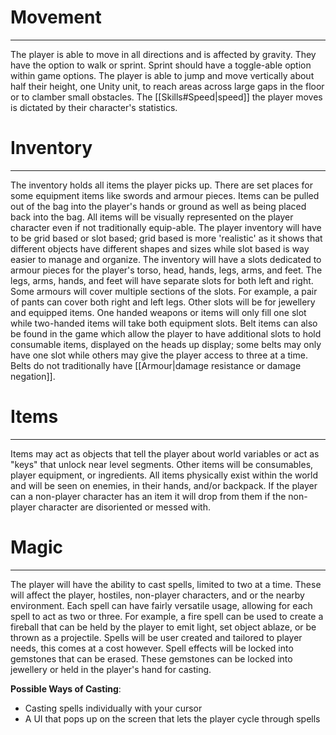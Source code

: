 # Movement
---
The player is able to move in all directions and is affected by gravity. They have the option to walk or sprint. Sprint should have a toggle-able option within game options. The player is able to jump and move vertically about half their height, one Unity unit, to reach areas across large gaps in the floor or to clamber small obstacles. The [[Skills#Speed|speed]] the player moves is dictated by their character's statistics.

# Inventory
---
The inventory holds all items the player picks up. There are set places for some equipment items like swords and armour pieces. Items can be pulled out of the bag into the player's hands or ground as well as being placed back into the bag. All items will be visually represented on the player character even if not traditionally equip-able. The player inventory will have to be grid based or slot based; grid based is more 'realistic' as it shows that different objects have different shapes and sizes while slot based is way easier to manage and organize. The inventory will have a slots dedicated to armour pieces for the player's torso, head, hands, legs, arms, and feet. The legs, arms, hands, and feet will have separate slots for both left and right. Some armours will cover multiple sections of the slots. For example, a pair of pants can cover both right and left legs. Other slots will be for jewellery and equipped items. One handed weapons or items will only fill one slot while two-handed items will take both equipment slots. Belt items can also be found in the game which allow the player to have additional slots to hold consumable items, displayed on the heads up display; some belts may only have one slot while others may give the player access to three at a time. Belts do not traditionally have [[Armour|damage resistance or damage negation]].

# Items
---
Items may act as objects that tell the player about world variables or act as "keys" that unlock near level segments. Other items will be consumables, player equipment, or ingredients. All items physically exist within the world and will be seen on enemies, in their hands, and/or backpack. If the player can a non-player character has an item it will drop from them if the non-player character are disoriented or messed with.

# Magic
---
The player will have the ability to cast spells, limited to two at a time. These will affect the player, hostiles, non-player characters, and or the nearby environment. Each spell can have fairly versatile usage, allowing for each spell to act as two or three. For example, a fire spell can be used to create a fireball that can be held by the player to emit light, set object ablaze, or be thrown as a projectile. Spells will be user created and tailored to player needs, this comes at a cost however. Spell effects will be locked into gemstones that can be erased. These gemstones can be locked into jewellery or held in the player's hand for casting. 

**Possible Ways of Casting**:
- Casting spells individually with your cursor
- A UI that pops up on the screen that lets the player cycle through spells